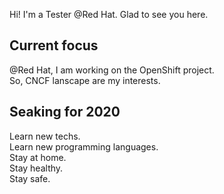 Hi! I'm a Tester @Red Hat. Glad to see you here.

## Current focus
@Red Hat, I am working on the OpenShift project.\
So, CNCF lanscape are my interests.


## Seaking for 2020
Learn new techs.\
Learn new programming languages.\
Stay at home.\
Stay healthy.\
Stay safe.

